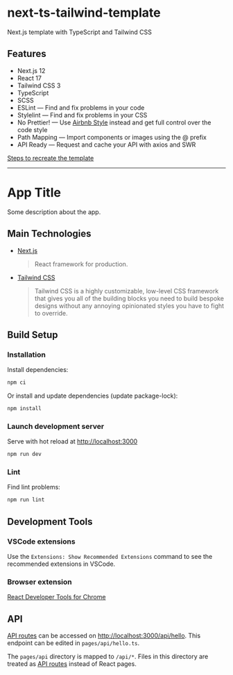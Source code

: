 # next-ts-tailwind-template
Next.js template with TypeScript and Tailwind CSS

## Features
* Next.js 12
* React 17
* Tailwind CSS 3
* TypeScript
* SCSS
* ESLint — Find and fix problems in your code
* Stylelint — Find and fix problems in your CSS
* No Prettier! — Use [Airbnb Style](https://github.com/airbnb/javascript) instead and get full control over the code style
* Path Mapping — Import components or images using the @ prefix
* API Ready — Request and cache your API with axios and SWR

[Steps to recreate the template](docs/steps.md)

---

# App Title

Some description about the app.

## Main Technologies
* [Next.js](https://nextjs.org)
  > React framework for production.
* [Tailwind CSS](https://tailwindcss.com)
  > Tailwind CSS is a highly customizable, low-level CSS framework that gives you all of the building blocks you need to build bespoke designs without any annoying opinionated styles you have to fight to override.

## Build Setup
### Installation
Install dependencies:
```bash
npm ci
```
Or install and update dependencies (update package-lock):
```bash
npm install
```

### Launch development server
Serve with hot reload at [http://localhost:3000](http://localhost:3000)
```bash
npm run dev
```

### Lint
Find lint problems:
```bash
npm run lint
```

## Development Tools
### VSCode extensions
Use the `Extensions: Show Recommended Extensions` command to see the recommended extensions in VSCode.

### Browser extension
[React Developer Tools for Chrome](https://chrome.google.com/webstore/detail/react-developer-tools/fmkadmapgofadopljbjfkapdkoienihi)

## API
[API routes](https://nextjs.org/docs/api-routes/introduction) can be accessed on [http://localhost:3000/api/hello](http://localhost:3000/api/hello). This endpoint can be edited in `pages/api/hello.ts`.

The `pages/api` directory is mapped to `/api/*`. Files in this directory are treated as [API routes](https://nextjs.org/docs/api-routes/introduction) instead of React pages.
